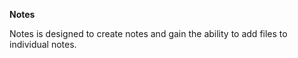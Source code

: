 **Notes**

Notes is designed to create notes and gain the ability to add files to individual
notes. 

